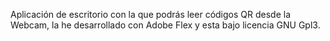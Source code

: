 Aplicación de escritorio con la que podrás leer códigos QR desde la Webcam, la he desarrollado con Adobe Flex y esta bajo licencia GNU Gpl3.